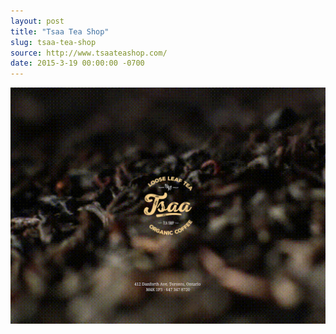 ```yaml
---
layout: post
title: "Tsaa Tea Shop"
slug: tsaa-tea-shop
source: http://www.tsaateashop.com/
date: 2015-3-19 00:00:00 -0700
---
```


<img src="/screenshots/tsaa-tea-shop.jpg">

